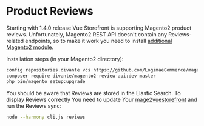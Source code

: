 # Product Reviews

Starting with 1.4.0 release Vue Storefront is supporting Magento2 product reviews. Unfortunately, Magento2 REST API doesn't contain any Reviews-related endpoints, so to make it work you need to install [additional Magento2 module](https://github.com/LogimaeCommerce/magento2-review-api).

Installation steps (in your Magento2 directory):

```bash
config repositories.divante vcs https://github.com/LogimaeCommerce/magento2-review-api.git
composer require divante/magento2-review-api:dev-master
php bin/magento setup:upgrade
```

You should be aware that Reviews are stored in the Elastic Search. To display Reviews correctly You need to update Your [mage2vuestorefront](https://github.com/LogimaeCommerce/mage2vuestorefront/) and run the Reviews sync:

```bash
node --harmony cli.js reviews
```

